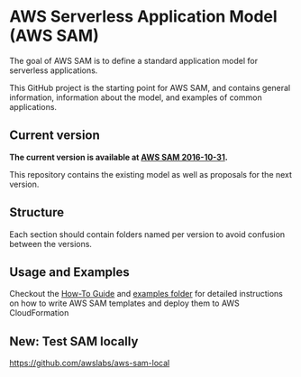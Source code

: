 # AWS Serverless Application Model (AWS SAM)

The goal of AWS SAM is to define a standard application model for serverless
applications.

This GitHub project is the starting point for AWS SAM, and contains general
information, information about the model, and examples of common applications.

## Current version

**The current version is available
at [AWS SAM 2016-10-31](versions/2016-10-31.md).**

This repository contains the existing model as well as proposals for the next
version.

## Structure

Each section should contain folders named per version to avoid confusion between
the versions.

## Usage and Examples
Checkout the [How-To Guide](HOWTO.md) and [examples folder](examples/) for 
detailed instructions on how to write AWS SAM templates and deploy them 
to AWS CloudFormation

## New: Test SAM locally
https://github.com/awslabs/aws-sam-local
